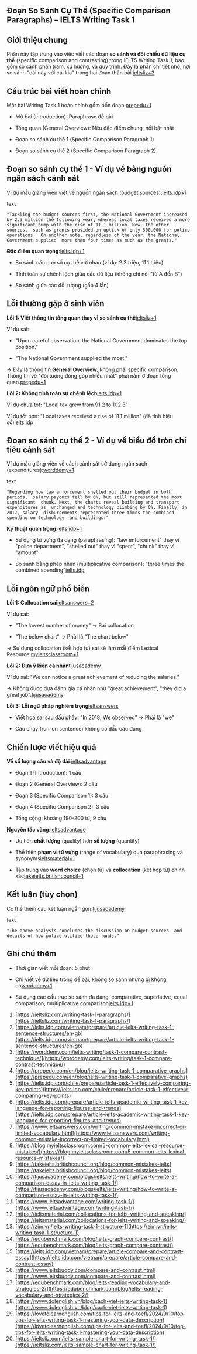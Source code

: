 ## Đoạn So Sánh Cụ Thể (Specific Comparison Paragraphs) – IELTS Writing Task 1

## Giới thiệu chung

Phần này tập trung vào việc viết các đoạn **so sánh và đối chiếu dữ liệu cụ thể** (specific comparison and contrasting) trong IELTS Writing Task 1, bao gồm so sánh phần trăm, xu hướng, và quy trình. Đây là phần chi tiết nhỏ, nơi so sánh "cái này với cái kia" trong hai đoạn thân bài.[ieltsliz+3](https://ieltsliz.com/writing-task-1-paragraphs/)

## Cấu trúc bài viết hoàn chỉnh

Một bài Writing Task 1 hoàn chỉnh gồm bốn đoạn:[prepedu+1](https://prepedu.com/en/blog/ielts-writing-task-1-comparative-graphs)

- Mở bài (Introduction): Paraphrase đề bài
    
- Tổng quan (General Overview): Nêu đặc điểm chung, nổi bật nhất
    
- Đoạn so sánh cụ thể 1 (Specific Comparison Paragraph 1)
    
- Đoạn so sánh cụ thể 2 (Specific Comparison Paragraph 2)
    

## Đoạn so sánh cụ thể 1 - Ví dụ về bảng nguồn ngân sách cảnh sát

Ví dụ mẫu giảng viên viết về nguồn ngân sách (budget sources):[ielts.idp+1](https://ielts.idp.com/chile/prepare/article-task-1-effectively-comparing-key-points)

text

`"Tackling the budget sources first, the National Government increased  by 2.3 million the following year, whereas local taxes received a more  significant bump with the rise of 11.1 million. Now, the other sources,  such as grants provided an uptick of only 500,000 for police operations.  On another note, regardless of the year, the National Government supplied  more than four times as much as the grants."`

**Đặc điểm quan trọng**:[ielts.idp+1](https://ielts.idp.com/vietnam/prepare/article-ielts-writing-task-1-sentence-structures/en-gb)

- So sánh các con số cụ thể với nhau (ví dụ: 2.3 triệu, 11.1 triệu)
    
- Tính toán sự chênh lệch giữa các dữ liệu (không chỉ nói "từ A đến B")
    
- So sánh giữa các đối tượng (gấp 4 lần)
    

## Lỗi thường gặp ở sinh viên

**Lỗi 1: Viết thông tin tổng quan thay vì so sánh cụ thể**[ieltsliz+1](https://ieltsliz.com/writing-task-1-paragraphs/)

Ví dụ sai:

- "Upon careful observation, the National Government dominates the top position."
    
- "The National Government supplied the most."
    

→ Đây là thông tin **General Overview**, không phải specific comparison. Thông tin về "đối tượng đóng góp nhiều nhất" phải nằm ở đoạn tổng quan.[prepedu+1](https://prepedu.com/en/blog/ielts-writing-task-1-comparative-graphs)

**Lỗi 2: Không tính toán sự chênh lệch**[ielts.idp+1](https://ielts.idp.com/vietnam/prepare/article-ielts-writing-task-1-sentence-structures/en-gb)

Ví dụ chưa tốt: "Local tax grew from 91.2 to 102.3"

Ví dụ tốt hơn: "Local taxes received a rise of 11.1 million" (đã tính hiệu số)[ielts.idp](https://ielts.idp.com/vietnam/prepare/article-ielts-writing-task-1-sentence-structures/en-gb)

## Đoạn so sánh cụ thể 2 - Ví dụ về biểu đồ tròn chi tiêu cảnh sát

Ví dụ mẫu giảng viên về cách cảnh sát sử dụng ngân sách (expenditures):[worddemy+1](https://worddemy.com/ielts-writing/task-1-compare-contrast-technique/)

text

`"Regarding how law enforcement shelled out their budget in both periods,  salary payouts fell by 6%, but still represented the most significant  chunk. Next, the charts reveal building and transport expenditures as  unchanged and technology climbing by 6%. Finally, in 2017, salary  disbursements represented three times the combined spending on technology  and buildings."`

**Kỹ thuật quan trọng**:[ielts.idp+1](https://ielts.idp.com/prepare/article-ielts-academic-writing-task-1-key-language-for-reporting-figures-and-trends)

- Sử dụng từ vựng đa dạng (paraphrasing): "law enforcement" thay vì "police department", "shelled out" thay vì "spent", "chunk" thay vì "amount"
    
- So sánh bằng phép nhân (multiplicative comparison): "three times the combined spending"[ielts.idp](https://ielts.idp.com/vietnam/prepare/article-ielts-writing-task-1-sentence-structures/en-gb)
    

## Lỗi ngôn ngữ phổ biến

**Lỗi 1: Collocation sai**[ieltsanswers+2](https://www.ieltsanswers.com/writing-common-mistake-incorrect-or-limited-vocabulary.html)

Ví dụ sai:

- "The lowest number of money" → Sai collocation
    
- "The below chart" → Phải là "The chart below"
    

→ Sử dụng collocation (kết hợp từ) sai sẽ làm mất điểm Lexical Resource.[myieltsclassroom+1](https://blog.myieltsclassroom.com/5-common-ielts-lexical-resource-mistakes/)

**Lỗi 2: Đưa ý kiến cá nhân**[tijusacademy](https://tijusacademy.com/blogs/ielts/ielts-writing/how-to-write-a-comparison-essay-in-ielts-writing-task-1/)

Ví dụ sai: "We can notice a great achievement of reducing the salaries."

→ Không được đưa đánh giá cá nhân như "great achievement", "they did a great job".[tijusacademy](https://tijusacademy.com/blogs/ielts/ielts-writing/how-to-write-a-comparison-essay-in-ielts-writing-task-1/)

**Lỗi 3: Lỗi ngữ pháp nghiêm trọng**[ieltsanswers](https://www.ieltsanswers.com/writing-common-mistake-incorrect-or-limited-vocabulary.html)

- Viết hoa sai sau dấu phấy: "In 2018, We observed" → Phải là "we"
    
- Câu chạy (run-on sentence) không có dấu câu đúng
    

## Chiến lược viết hiệu quả

**Về số lượng câu và độ dài**:[ieltsadvantage](https://www.ieltsadvantage.com/writing-task-1/)

- Đoạn 1 (Introduction): 1 câu
    
- Đoạn 2 (General Overview): 2 câu
    
- Đoạn 3 (Specific Comparison 1): 3 câu
    
- Đoạn 4 (Specific Comparison 2): 3 câu
    
- Tổng cộng: khoảng 190-200 từ, 9 câu
    

**Nguyên tắc vàng**:[ieltsadvantage](https://www.ieltsadvantage.com/writing-task-1/)

- Ưu tiên **chất lượng** (quality) hơn **số lượng** (quantity)
    
- Thể hiện **phạm vi từ vựng** (range of vocabulary) qua paraphrasing và synonyms[ieltsmaterial+1](https://ieltsmaterial.com/collocations-for-ielts-writing-and-speaking/)
    
- Tập trung vào **word choice** (chọn từ) và **collocation** (kết hợp từ) chính xác[takeielts.britishcouncil+1](https://takeielts.britishcouncil.org/blog/common-mistakes-ielts)
    

## Kết luận (tùy chọn)

Có thể thêm câu kết luận ngắn gọn:[tijusacademy](https://tijusacademy.com/blogs/ielts/ielts-writing/how-to-write-a-comparison-essay-in-ielts-writing-task-1/)

text

`"The above analysis concludes the discussion on budget sources  and details of how police utilize those funds."`

## Ghi chú thêm

- Thời gian viết mỗi đoạn: 5 phút
    
- Chỉ viết về dữ liệu trong đề bài, không so sánh những gì không có[worddemy+1](https://worddemy.com/ielts-writing/task-1-compare-contrast-technique/)
    
- Sử dụng các cấu trúc so sánh đa dạng: comparative, superlative, equal comparison, multiplicative comparison[ielts.idp+1](https://ielts.idp.com/prepare/article-ielts-academic-writing-task-1-key-language-for-reporting-figures-and-trends)
    

1. [https://ieltsliz.com/writing-task-1-paragraphs/](https://ieltsliz.com/writing-task-1-paragraphs/)
2. [https://ielts.idp.com/vietnam/prepare/article-ielts-writing-task-1-sentence-structures/en-gb](https://ielts.idp.com/vietnam/prepare/article-ielts-writing-task-1-sentence-structures/en-gb)
3. [https://worddemy.com/ielts-writing/task-1-compare-contrast-technique/](https://worddemy.com/ielts-writing/task-1-compare-contrast-technique/)
4. [https://prepedu.com/en/blog/ielts-writing-task-1-comparative-graphs](https://prepedu.com/en/blog/ielts-writing-task-1-comparative-graphs)
5. [https://ielts.idp.com/chile/prepare/article-task-1-effectively-comparing-key-points](https://ielts.idp.com/chile/prepare/article-task-1-effectively-comparing-key-points)
6. [https://ielts.idp.com/prepare/article-ielts-academic-writing-task-1-key-language-for-reporting-figures-and-trends](https://ielts.idp.com/prepare/article-ielts-academic-writing-task-1-key-language-for-reporting-figures-and-trends)
7. [https://www.ieltsanswers.com/writing-common-mistake-incorrect-or-limited-vocabulary.html](https://www.ieltsanswers.com/writing-common-mistake-incorrect-or-limited-vocabulary.html)
8. [https://blog.myieltsclassroom.com/5-common-ielts-lexical-resource-mistakes/](https://blog.myieltsclassroom.com/5-common-ielts-lexical-resource-mistakes/)
9. [https://takeielts.britishcouncil.org/blog/common-mistakes-ielts](https://takeielts.britishcouncil.org/blog/common-mistakes-ielts)
10. [https://tijusacademy.com/blogs/ielts/ielts-writing/how-to-write-a-comparison-essay-in-ielts-writing-task-1/](https://tijusacademy.com/blogs/ielts/ielts-writing/how-to-write-a-comparison-essay-in-ielts-writing-task-1/)
11. [https://www.ieltsadvantage.com/writing-task-1/](https://www.ieltsadvantage.com/writing-task-1/)
12. [https://ieltsmaterial.com/collocations-for-ielts-writing-and-speaking/](https://ieltsmaterial.com/collocations-for-ielts-writing-and-speaking/)
13. [https://zim.vn/ielts-writing-task-1-structure-1](https://zim.vn/ielts-writing-task-1-structure-1)
14. [https://edubenchmark.com/blog/ielts-graph-compare-contrast/](https://edubenchmark.com/blog/ielts-graph-compare-contrast/)
15. [https://ielts.idp.com/vietnam/prepare/article-compare-and-contrast-essay](https://ielts.idp.com/vietnam/prepare/article-compare-and-contrast-essay)
16. [https://www.ieltsbuddy.com/compare-and-contrast.html](https://www.ieltsbuddy.com/compare-and-contrast.html)
17. [https://edubenchmark.com/blog/ielts-reading-vocabulary-and-strategies-2/](https://edubenchmark.com/blog/ielts-reading-vocabulary-and-strategies-2/)
18. [https://www.dolenglish.vn/blog/cach-viet-ielts-writing-task-1](https://www.dolenglish.vn/blog/cach-viet-ielts-writing-task-1)
19. [https://lovetolearnenglish.com/tips-for-ielts-and-toefl/2024/9/10/top-tips-for-ielts-writing-task-1-mastering-your-data-description](https://lovetolearnenglish.com/tips-for-ielts-and-toefl/2024/9/10/top-tips-for-ielts-writing-task-1-mastering-your-data-description)
20. [https://ieltsliz.com/ielts-sample-chart-for-writing-task-1/](https://ieltsliz.com/ielts-sample-chart-for-writing-task-1/)